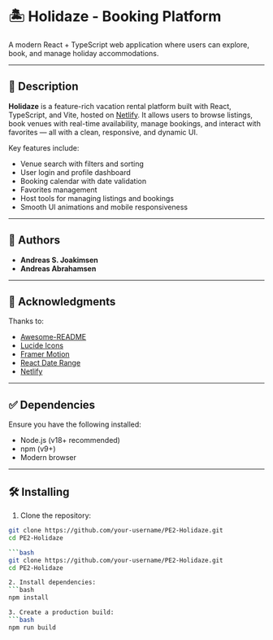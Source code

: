 # 🏝️ Holidaze - Booking Platform

A modern React + TypeScript web application where users can explore, book, and manage holiday accommodations.

---

## 📖 Description

**Holidaze** is a feature-rich vacation rental platform built with React, TypeScript, and Vite, hosted on [Netlify](https://holidazer.netlify.app/). It allows users to browse listings, book venues with real-time availability, manage bookings, and interact with favorites — all with a clean, responsive, and dynamic UI.

Key features include:
- Venue search with filters and sorting
- User login and profile dashboard
- Booking calendar with date validation
- Favorites management
- Host tools for managing listings and bookings
- Smooth UI animations and mobile responsiveness

---

## 👥 Authors

- **Andreas S. Joakimsen**
- **Andreas Abrahamsen**

---

## 🙌 Acknowledgments

Thanks to:

- [Awesome-README](https://github.com/matiassingers/awesome-readme)
- [Lucide Icons](https://lucide.dev/)
- [Framer Motion](https://www.framer.com/motion/)
- [React Date Range](https://github.com/hypeserver/react-date-range)
- [Netlify](https://www.netlify.com/)

---

## ✅ Dependencies

Ensure you have the following installed:

- Node.js (v18+ recommended)
- npm (v9+)
- Modern browser

---

## 🛠 Installing

1. Clone the repository:

```bash
git clone https://github.com/your-username/PE2-Holidaze.git
cd PE2-Holidaze

```bash
git clone https://github.com/your-username/PE2-Holidaze.git
cd PE2-Holidaze

2. Install dependencies:
```bash
npm install

3. Create a production build:
```bash
npm run build
